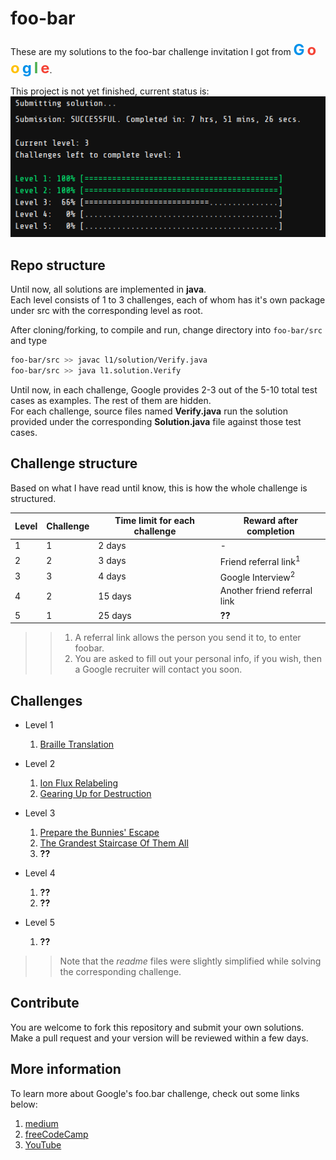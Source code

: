 # foo-bar

These are my solutions to the foo-bar challenge invitation
I got from
<span style="color: #0091ea; font-weight:bold; font-size: x-large">G</span>
<span style="color: #f44336; font-weight:bold; font-size: x-large">o</span>
<span style="color: #ffc107; font-weight:bold; font-size: x-large">o</span>
<span style="color: #0091ea; font-weight:bold; font-size: x-large">g</span>
<span style="color: #4caf50; font-weight:bold; font-size: x-large">l</span>
<span style="color: #f44336; font-weight:bold; font-size: x-large">e</span>.

This project is not yet finished, current status is:  
![status](./status.png)

## Repo structure

Until now, all solutions are implemented in **java**.  
Each level consists of 1 to 3 challenges, each of whom
has it's own package under src with the corresponding level as root.

After cloning/forking, to compile and run, change directory into `foo-bar/src`
and type

```bash
foo-bar/src >> javac l1/solution/Verify.java
foo-bar/src >> java l1.solution.Verify
```

Until now, in each challenge, Google provides 2-3 out of the 5-10 total
test cases as examples. The rest of them are hidden.  
For each challenge, source files named **Verify.java**
run the solution provided under the corresponding
**Solution.java** file against those test cases.

## Challenge structure

Based on what I have read until know, this is how the whole challenge
is structured.

| Level | Challenge | Time limit **for each challenge** | Reward after completion             |
|-------|-----------|-----------------------------------|-------------------------------------|
| 1     | 1         | 2 days                            | -                                   |
| 2     | 2         | 3 days                            | Friend referral link<sup>1</sup>    |
| 3     | 3         | 4 days                            | Google Interview<sup>2</sup>        |
| 4     | 2         | 15 days                           | Another friend referral link        |
| 5     | 1         | 25 days                           | **??**                              |

>> 1. A referral link allows the person you send it to, to enter foobar.
>> 2. You are asked to fill out your personal info, if you wish, then
 a Google recruiter will contact you soon.

## Challenges

* Level 1

  1. [Braille Translation](./src/l1/readme.txt)

* Level 2
  1. [Ion Flux Relabeling](./src/l2/c1/readme.txt)
  2. [Gearing Up for Destruction](./src/l2/c2/readme.txt)

* Level 3

  1. [Prepare the Bunnies' Escape](./src/l3/c1/readme.txt)
  2. [The Grandest Staircase Of Them All](./src/l3/c2/readme.txt)
  3. **??**

* Level 4

  1. **??**
  2. **??**

* Level 5

  1. **??**

>> Note that the *readme* files were slightly simplified
while solving the corresponding challenge.

## Contribute

You are welcome to fork this repository and submit your own solutions.
Make a pull request and your version will be reviewed within a few days.

## More information

To learn more about Google's foo.bar challenge,
check out some links below:

1. [medium](https://medium.com/chingu/my-experience-with-the-google-foobar-challenge-and-tips-on-what-to-do-if-you-get-it-9848d31d3d20)
2. [freeCodeCamp](https://www.freecodecamp.org/news/the-foobar-challenge-googles-hidden-test-for-developers-ed8027c1184/)
3. [YouTube](https://www.youtube.com/watch?v=FHQAj9iYPg0)
